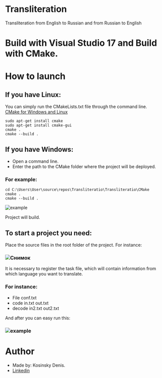 # Transliteration
Transliteration from English to Russian and from Russian to English

# Build with Visual Studio 17 and Build with CMake.

# How to launch
## If you have Linux:
You can simply run the CMakeLists.txt file through the command line.
[CMake for Windows and Linux](https://cmake.org/cmake/help/latest/guide/tutorial/index.html)

```
sudo apt-get install cmake
sudo apt-get install cmake-gui
cmake .
cmake --build .
```
## If you have Windows:
+ Open a command line.
+ Enter the path to the СMake folder where the project will be deployed.
### For example: 
```
cd C:\Users\User\source\repos\Transliteratio\Transliteratio\CMake
cmake .
cmake --build .
```
![example](https://user-images.githubusercontent.com/55711116/83637386-39c10680-a5b0-11ea-85a5-6bdce755fae4.PNG)

Project will build.

## To start a project you need:
Place the source files in the root folder of the project.
For instance:
### ![Снимок](https://user-images.githubusercontent.com/55711116/83633262-56a60b80-a5a9-11ea-82ac-b6957d309d72.PNG)

It is necessary to register the task file, which will contain information from which language you want to translate.
### For instance:
+ File conf.txt
+ code in.txt out.txt
+ decode in2.txt out2.txt

And after you can easy run this:
### ![example](https://user-images.githubusercontent.com/55711116/83634444-3ecf8700-a5ab-11ea-8c60-4eb1702362d0.PNG)

# Author
+ Made by: Kosinsky Denis.
+ [Linkedin](https://www.linkedin.com/in/denys-kosinskiy-025a391aa/)

